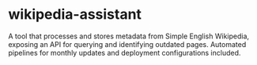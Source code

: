 # wikipedia-assistant
A tool that processes and stores metadata from Simple English Wikipedia, exposing an API for querying and identifying outdated pages. Automated pipelines for monthly updates and deployment configurations included.
